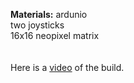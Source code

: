 <strong>Materials:</strong>
ardunio
<br>two joysticks
<br>16x16 neopixel matrix  
<br>
<br>Here is a <a href ="https://photos.app.goo.gl/VFGDnRwknKMFZLBY9">video</a> of the build.


